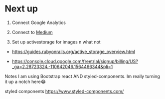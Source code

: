 # Next up

1. Connect Google Analytics
2. Connect to [Medium](https://github.com/Medium/medium-api-docs)

3. Set up activestorage for images n what not
  - https://guides.rubyonrails.org/active_storage_overview.html

  - https://console.cloud.google.com/freetrial/signup/billing/US?_ga=2.28723324.-110642046.1564466344&pli=1

  

  Notes
  I am using Bootstrap react AND styled-components. Im really turning it up a notch here😂

  styled components
  https://www.styled-components.com/